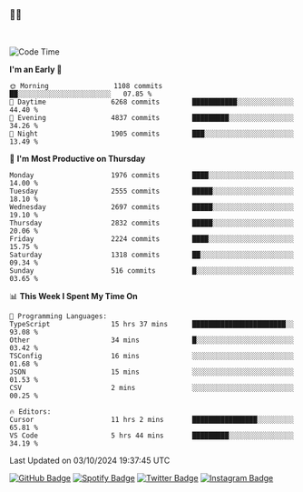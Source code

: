 ### 🤙🍺

<!-- <a href="https://github-readme-stats.vercel.app/api?username=hzak2xx&count_private=true&show_icons=true&theme=dracula">
  <img align="center" src="https://github-readme-stats.vercel.app/api?username=hzak2xx&count_private=true&show_icons=true&theme=dracula" />
</a>
</br> -->
</br>

<!--START_SECTION:waka-->
![Code Time](http://img.shields.io/badge/Code%20Time-3%2C584%20hrs%2059%20mins-blue)

**I'm an Early 🐤** 

```text
🌞 Morning                1108 commits        ██░░░░░░░░░░░░░░░░░░░░░░░   07.85 % 
🌆 Daytime                6268 commits        ███████████░░░░░░░░░░░░░░   44.40 % 
🌃 Evening                4837 commits        █████████░░░░░░░░░░░░░░░░   34.26 % 
🌙 Night                  1905 commits        ███░░░░░░░░░░░░░░░░░░░░░░   13.49 % 
```
📅 **I'm Most Productive on Thursday** 

```text
Monday                   1976 commits        ████░░░░░░░░░░░░░░░░░░░░░   14.00 % 
Tuesday                  2555 commits        █████░░░░░░░░░░░░░░░░░░░░   18.10 % 
Wednesday                2697 commits        █████░░░░░░░░░░░░░░░░░░░░   19.10 % 
Thursday                 2832 commits        █████░░░░░░░░░░░░░░░░░░░░   20.06 % 
Friday                   2224 commits        ████░░░░░░░░░░░░░░░░░░░░░   15.75 % 
Saturday                 1318 commits        ██░░░░░░░░░░░░░░░░░░░░░░░   09.34 % 
Sunday                   516 commits         █░░░░░░░░░░░░░░░░░░░░░░░░   03.65 % 
```


📊 **This Week I Spent My Time On** 

```text
💬 Programming Languages: 
TypeScript               15 hrs 37 mins      ███████████████████████░░   93.08 % 
Other                    34 mins             █░░░░░░░░░░░░░░░░░░░░░░░░   03.42 % 
TSConfig                 16 mins             ░░░░░░░░░░░░░░░░░░░░░░░░░   01.68 % 
JSON                     15 mins             ░░░░░░░░░░░░░░░░░░░░░░░░░   01.53 % 
CSV                      2 mins              ░░░░░░░░░░░░░░░░░░░░░░░░░   00.25 % 

🔥 Editors: 
Cursor                   11 hrs 2 mins       ████████████████░░░░░░░░░   65.81 % 
VS Code                  5 hrs 44 mins       █████████░░░░░░░░░░░░░░░░   34.19 % 
```


 Last Updated on 03/10/2024 19:37:45 UTC
<!--END_SECTION:waka-->

[![GitHub Badge](https://img.shields.io/badge/GitHub-100000?style=for-the-badge&logo=github&logoColor=white)](https://github.com/hzak2xx)
[![Spotify Badge](https://img.shields.io/badge/Spotify-1ED760?&style=for-the-badge&logo=spotify&logoColor=white)](https://open.spotify.com/user/uf90s6sbbh75a1mt44clkhkvf)
[![Twitter Badge](https://img.shields.io/badge/Twitter-1DA1F2?style=for-the-badge&logo=twitter&logoColor=white)](https://twitter.com/hzak2xx)
[![Instagram Badge](https://img.shields.io/badge/Instagram-E4405F?style=for-the-badge&logo=instagram&logoColor=white)](https://www.instagram.com/hzak2xx/)
